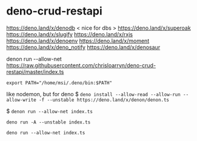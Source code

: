 # deno-crud-restapi
https://deno.land/x/denodb < nice for dbs >
https://deno.land/x/superoak
https://deno.land/x/slugify
https://deno.land/x/rxjs
https://deno.land/x/denoenv
https://deno.land/x/moment
https://deno.land/x/deno_notify
https://deno.land/x/denosaur


denon run --allow-net https://raw.githubusercontent.com/chrisloarryn/deno-crud-restapi/master/index.ts


`export PATH="/home/msi/.deno/bin:$PATH"`
 
 like nodemon, but for deno
 $ `deno install --allow-read --allow-run --allow-write -f --unstable https://deno.land/x/denon/denon.ts`

 $ `denon run --allow-net index.ts`

`deno run -A --unstable index.ts`

`deno run --allow-net index.ts`
